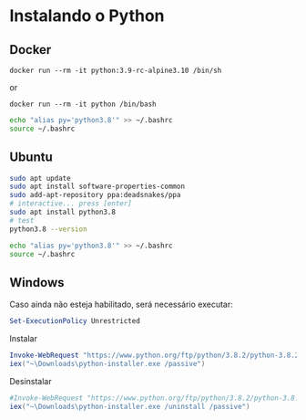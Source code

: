 # Instalando o Python

## Docker 

```docker
docker run --rm -it python:3.9-rc-alpine3.10 /bin/sh
```
or
```docker
docker run --rm -it python /bin/bash
```
```bash
echo "alias py='python3.8'" >> ~/.bashrc
source ~/.bashrc
```

## Ubuntu

```bash
sudo apt update
sudo apt install software-properties-common
sudo add-apt-repository ppa:deadsnakes/ppa
# interactive... press [enter]
sudo apt install python3.8
# test
python3.8 --version

echo "alias py='python3.8'" >> ~/.bashrc
source ~/.bashrc
```

## Windows
Caso ainda não esteja habilitado, será necessário executar:

```powershell
Set-ExecutionPolicy Unrestricted
```

Instalar

```powershell
Invoke-WebRequest "https://www.python.org/ftp/python/3.8.2/python-3.8.2.exe" -OutFile ~/downloads/python-installer.exe
iex("~\Downloads\python-installer.exe /passive")
```

Desinstalar

```powershell
#Invoke-WebRequest "https://www.python.org/ftp/python/3.8.2/python-3.8.2.exe" -OutFile ~/downloads/
iex("~\Downloads\python-installer.exe /uninstall /passive")
```